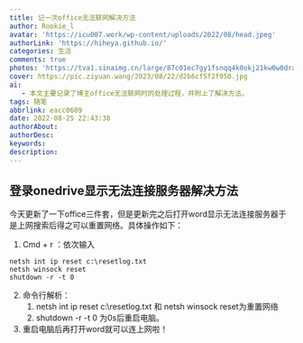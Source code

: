 ```yaml
---
title: 记一次office无法联网解决方法
author: Rookie_l
avatar: 'https://icu007.work/wp-content/uploads/2022/08/head.jpeg'
authorLink: 'https://hiheya.github.io/'
categories: 生活
comments: true
photos: 'https://tva1.sinaimg.cn/large/87c01ec7gy1fsnqq4k0okj21kw0w0dra.jpg'
cover: https://pic.ziyuan.wang/2023/08/22/d2b6cf5f2f950.jpg
ai: 
   - 本文主要记录了博主office无法联网时的处理过程，并附上了解决方法。
tags: 随笔
abbrlink: eacc0609
date: 2022-08-25 22:43:38
authorAbout:
authorDesc:
keywords:
description:
---
```


## 登录onedrive显示无法连接服务器解决方法

今天更新了一下office三件套，但是更新完之后打开word显示无法连接服务器于是上网搜索后得之可以重置网络。具体操作如下：

1. Cmd + r ：依次输入

```shell
netsh int ip reset c:\resetlog.txt
netsh winsock reset
shutdown -r -t 0
```

2. 命令行解析：
   1. netsh int ip reset c:\resetlog.txt 和 netsh winsock reset为重置网络
   2. shutdown -r -t 0 为0s后重启电脑。
3. 重启电脑后再打开word就可以连上网啦！

